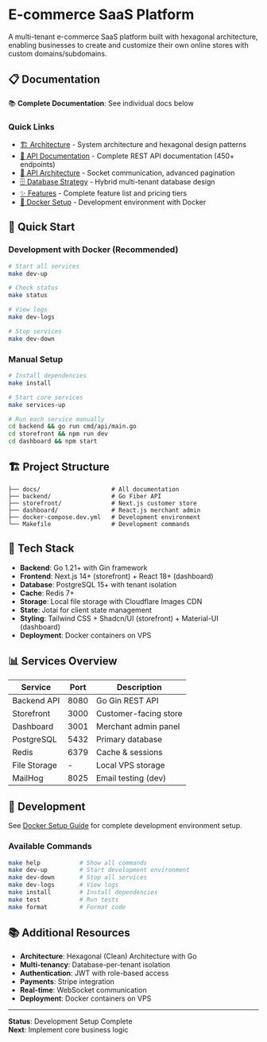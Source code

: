 # E-commerce SaaS Platform

A multi-tenant e-commerce SaaS platform built with hexagonal architecture, enabling businesses to create and customize their own online stores with custom domains/subdomains.

## 📋 Documentation

📚 **Complete Documentation**: See individual docs below

### **Quick Links**
- [🏗️ Architecture](./docs/ARCHITECTURE.md) - System architecture and hexagonal design patterns
- [📡 API Documentation](./docs/API_REFERENCE.md) - Complete REST API documentation (450+ endpoints)
- [🚀 API Architecture](./docs/API_ARCHITECTURE.md) - Socket communication, advanced pagination
- [🗄️ Database Strategy](./docs/DATABASE.md) - Hybrid multi-tenant database design
- [✨ Features](./docs/FEATURES.md) - Complete feature list and pricing tiers  
- [🐳 Docker Setup](./docs/README-DOCKER.md) - Development environment with Docker

## 🚀 Quick Start

### Development with Docker (Recommended)
```bash
# Start all services
make dev-up

# Check status
make status

# View logs  
make dev-logs

# Stop services
make dev-down
```

### Manual Setup
```bash
# Install dependencies
make install

# Start core services
make services-up

# Run each service manually
cd backend && go run cmd/api/main.go
cd storefront && npm run dev  
cd dashboard && npm start
```

## 🏗️ Project Structure

```
├── docs/                    # All documentation
├── backend/                 # Go Fiber API
├── storefront/              # Next.js customer store  
├── dashboard/               # React.js merchant admin
├── docker-compose.dev.yml   # Development environment
└── Makefile                 # Development commands
```

## 🎯 Tech Stack

- **Backend**: Go 1.21+ with Gin framework
- **Frontend**: Next.js 14+ (storefront) + React 18+ (dashboard)
- **Database**: PostgreSQL 15+ with tenant isolation
- **Cache**: Redis 7+
- **Storage**: Local file storage with Cloudflare Images CDN
- **State**: Jotai for client state management
- **Styling**: Tailwind CSS + Shadcn/UI (storefront) + Material-UI (dashboard)
- **Deployment**: Docker containers on VPS

## 📊 Services Overview

| Service | Port | Description |
|---------|------|-------------|
| Backend API | 8080 | Go Gin REST API |
| Storefront | 3000 | Customer-facing store |
| Dashboard | 3001 | Merchant admin panel |
| PostgreSQL | 5432 | Primary database |
| Redis | 6379 | Cache & sessions |
| File Storage | - | Local VPS storage |
| MailHog | 8025 | Email testing (dev) |

## 🔧 Development

See [Docker Setup Guide](./docs/README-DOCKER.md) for complete development environment setup.

### Available Commands
```bash
make help           # Show all commands
make dev-up         # Start development environment
make dev-down       # Stop all services
make dev-logs       # View logs
make install        # Install dependencies
make test           # Run tests
make format         # Format code
```

## 📚 Additional Resources

- **Architecture**: Hexagonal (Clean) Architecture with Go
- **Multi-tenancy**: Database-per-tenant isolation
- **Authentication**: JWT with role-based access
- **Payments**: Stripe integration
- **Real-time**: WebSocket communication
- **Deployment**: Docker containers on VPS

---

**Status**: Development Setup Complete  
**Next**: Implement core business logic